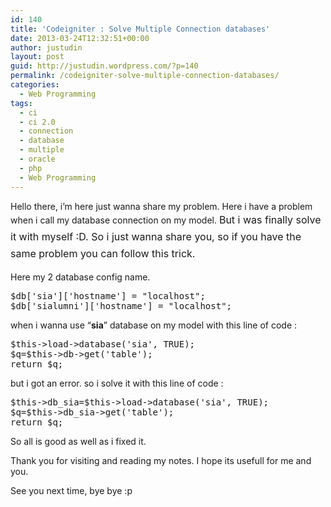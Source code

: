```yaml
---
id: 140
title: 'Codeigniter : Solve Multiple Connection databases'
date: 2013-03-24T12:32:51+00:00
author: justudin
layout: post
guid: http://justudin.wordpress.com/?p=140
permalink: /codeigniter-solve-multiple-connection-databases/
categories:
  - Web Programming
tags:
  - ci
  - ci 2.0
  - connection
  - database
  - multiple
  - oracle
  - php
  - Web Programming
---
```

Hello there, i&#8217;m here just wanna share my problem. Here i have a problem when i call my database connection on my model. <span style="line-height: 1.714285714; font-size: 1rem;">But i was finally solve it with myself :D. So i just wanna share you, so if you have the same problem you can follow this trick.</span>
  
Here my 2 database config name.<!--more-->

<pre>$db['sia']['hostname'] = "localhost";
$db['sialumni']['hostname'] = "localhost";</pre>

when i wanna use &#8220;**sia**&#8221; database on my model with this line of code :

<pre>$this-&gt;load-&gt;database('sia', TRUE);
$q=$this-&gt;db-&gt;get('table');
return $q;</pre>

but i got an error. so i solve it with this line of code :

<pre>$this-&gt;db_sia=$this-&gt;load-&gt;database('sia', TRUE);
$q=$this-&gt;db_sia-&gt;get('table');
return $q;</pre>

So all is good as well as i fixed it.
  
Thank you for visiting and reading my notes. I hope its usefull for me and you.

See you next time, bye bye :p